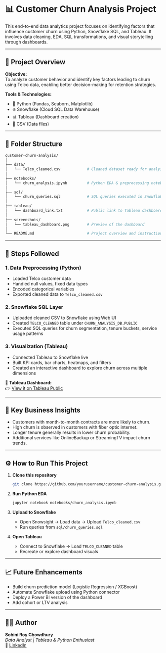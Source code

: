 
# 📊 Customer Churn Analysis Project

This end-to-end data analytics project focuses on identifying factors that influence customer churn using Python, Snowflake SQL, and Tableau. It involves data cleaning, EDA, SQL transformations, and visual storytelling through dashboards.

---

## 🚀 Project Overview

**Objective:**  
To analyze customer behavior and identify key factors leading to churn using Telco data, enabling better decision-making for retention strategies.

**Tools & Technologies:**
- 🐍 Python (Pandas, Seaborn, Matplotlib)
- ❄️ Snowflake (Cloud SQL Data Warehouse)
- 📊 Tableau (Dashboard creation)
- 📁 CSV (Data files)

---

## 📁 Folder Structure

```bash
customer-churn-analysis/
│
├── data/
│   └── Telco_cleaned.csv            # Cleaned dataset ready for analysis
│
├── notebooks/
│   └── churn_analysis.ipynb         # Python EDA & preprocessing notebook
│
├── sql/
│   └── churn_queries.sql            # SQL queries executed in Snowflake
│
├── tableau/
│   └── dashboard_link.txt           # Public link to Tableau dashboard
│
├── screenshots/
│   └── tableau_dashboard.png        # Preview of the dashboard
│
└── README.md                        # Project overview and instructions
```

---

## 📌 Steps Followed

### 1. Data Preprocessing (Python)
- Loaded Telco customer data
- Handled null values, fixed data types
- Encoded categorical variables
- Exported cleaned data to `Telco_cleaned.csv`

### 2. Snowflake SQL Layer
- Uploaded cleaned CSV to Snowflake using Web UI
- Created `TELCO_CLEANED` table under `CHURN_ANALYSIS_DB.PUBLIC`
- Executed SQL queries for churn segmentation, tenure buckets, service usage patterns

### 3. Visualization (Tableau)
- Connected Tableau to Snowflake live
- Built KPI cards, bar charts, heatmaps, and filters
- Created an interactive dashboard to explore churn across multiple dimensions

🔗 **Tableau Dashboard:**  
👉 [View it on Tableau Public](https://public.tableau.com/app/profile/sohini.roy.chowdhury/viz/ChurnAnalyticsOverview/Dashboard5)

---

## 📌 Key Business Insights

- Customers with month-to-month contracts are more likely to churn.
- High churn is observed in customers with fiber optic internet.
- Longer tenure generally results in lower churn probability.
- Additional services like OnlineBackup or StreamingTV impact churn trends.

---

## ⚙️ How to Run This Project

1. **Clone this repository**
   ```bash
   git clone https://github.com/yourusername/customer-churn-analysis.git
   ```

2. **Run Python EDA**
   ```bash
   jupyter notebook notebooks/churn_analysis.ipynb
   ```

3. **Upload to Snowflake**
   - Open Snowsight → Load data → Upload `Telco_cleaned.csv`
   - Run queries from `sql/churn_queries.sql`

4. **Open Tableau**
   - Connect to Snowflake → Load `TELCO_CLEANED` table
   - Recreate or explore dashboard visuals

---

## 📈 Future Enhancements

- Build churn prediction model (Logistic Regression / XGBoost)
- Automate Snowflake upload using Python connector
- Deploy a Power BI version of the dashboard
- Add cohort or LTV analysis

---

## 👩‍💻 Author

**Sohini Roy Chowdhury**  
_Data Analyst | Tableau & Python Enthusiast_  
🔗 [LinkedIn](https://www.linkedin.com/in/sohini-roy-chowdhury)
